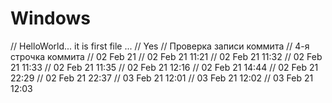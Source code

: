 # Windows
// HelloWorld... it is first file ...
// Yes
// Проверка записи коммита
// 4-я строчка коммита
// 02 Feb 21
// 02 Feb 21 11:21
// 02 Feb 21 11:32
// 02 Feb 21 11:33
// 02 Feb 21 11:35
// 02 Feb 21 12:16
// 02 Feb 21 14:44
// 02 Feb 21 22:29
// 02 Feb 21 22:37
// 03 Feb 21 12:01
// 03 Feb 21 12:02
// 03 Feb 21 12:03
